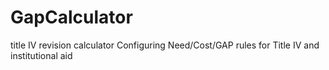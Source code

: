 GapCalculator
=============

title IV revision calculator
Configuring Need/Cost/GAP rules for Title IV and institutional aid

